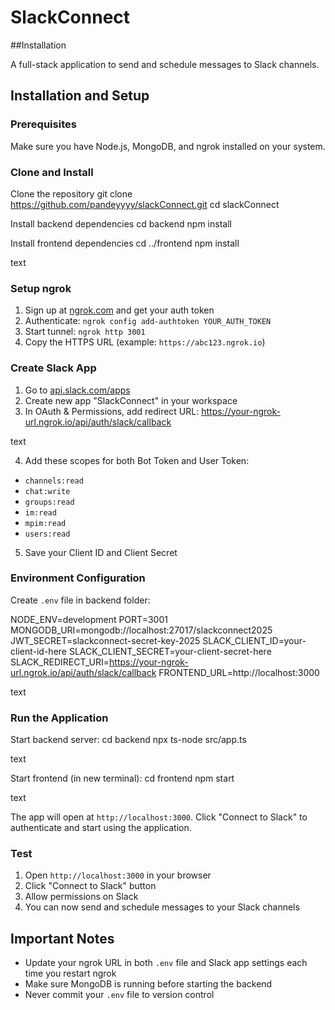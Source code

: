 # SlackConnect 
##Installation

A full-stack application to send and schedule messages to Slack channels.

## Installation and Setup

### Prerequisites

Make sure you have Node.js, MongoDB, and ngrok installed on your system.

### Clone and Install

Clone the repository
git clone https://github.com/pandeyyyy/slackConnect.git
cd slackConnect

Install backend dependencies
cd backend
npm install

Install frontend dependencies
cd ../frontend
npm install

text

### Setup ngrok

1. Sign up at [ngrok.com](https://ngrok.com) and get your auth token
2. Authenticate: `ngrok config add-authtoken YOUR_AUTH_TOKEN`
3. Start tunnel: `ngrok http 3001`
4. Copy the HTTPS URL (example: `https://abc123.ngrok.io`)

### Create Slack App

1. Go to [api.slack.com/apps](https://api.slack.com/apps)
2. Create new app "SlackConnect" in your workspace
3. In OAuth & Permissions, add redirect URL:
https://your-ngrok-url.ngrok.io/api/auth/slack/callback

text

4. Add these scopes for both Bot Token and User Token:
- `channels:read`
- `chat:write`
- `groups:read`
- `im:read`
- `mpim:read`
- `users:read`

5. Save your Client ID and Client Secret

### Environment Configuration

Create `.env` file in backend folder:

NODE_ENV=development
PORT=3001
MONGODB_URI=mongodb://localhost:27017/slackconnect2025
JWT_SECRET=slackconnect-secret-key-2025
SLACK_CLIENT_ID=your-client-id-here
SLACK_CLIENT_SECRET=your-client-secret-here
SLACK_REDIRECT_URI=https://your-ngrok-url.ngrok.io/api/auth/slack/callback
FRONTEND_URL=http://localhost:3000

text

### Run the Application

Start backend server:
cd backend
npx ts-node src/app.ts

text

Start frontend (in new terminal):
cd frontend
npm start

text

The app will open at `http://localhost:3000`. Click "Connect to Slack" to authenticate and start using the application.

### Test

1. Open `http://localhost:3000` in your browser
2. Click "Connect to Slack" button
3. Allow permissions on Slack
4. You can now send and schedule messages to your Slack channels

## Important Notes

- Update your ngrok URL in both `.env` file and Slack app settings each time you restart ngrok
- Make sure MongoDB is running before starting the backend
- Never commit your `.env` file to version control
